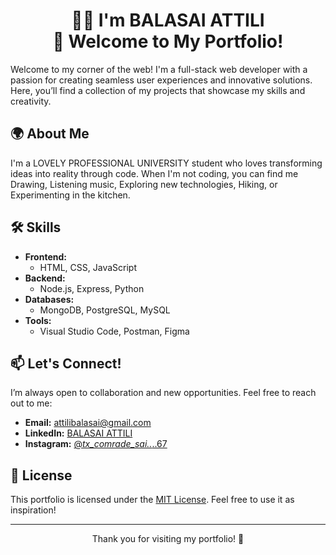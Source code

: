<div align="center">
  
# 👨‍🎓 I'm BALASAI ATTILI<br>🌟 Welcome to My Portfolio!

</div>

Welcome to my corner of the web! I'm a full-stack web developer with a passion for creating seamless user experiences and innovative solutions. Here, you’ll find a collection of my projects that showcase my skills and creativity.

## 🌍 About Me

I'm a LOVELY PROFESSIONAL UNIVERSITY student who loves transforming ideas into reality through code. When I'm not coding, you can find me Drawing, Listening music, Exploring new technologies, Hiking, or Experimenting in the kitchen.

## 🛠️ Skills

- **Frontend:** 
  - HTML, CSS, JavaScript
- **Backend:** 
  - Node.js, Express, Python
- **Databases:** 
  - MongoDB, PostgreSQL, MySQL
- **Tools:** 
  - Visual Studio Code, Postman, Figma

## 📫 Let's Connect!

I’m always open to collaboration and new opportunities. Feel free to reach out to me:

- **Email:** [attilibalasai@gmail.com](https://mail.google.com/mail/u/0/#search/pers/FMfcgzQVxbrSjZtkNtxnnnzqSdXdqfss?compose=GTvVlcSKkxGrwmjFBvcmNszSRQrwgGBpbMsPQsfxJxCtRTsklRTlmDKknRmcWfrfMncZLBfBJRHJG)
- **LinkedIn:** [BALASAI ATTILI](https://www.linkedin.com/in/balasai-attili-416152327/)
- **Instagram:** [@_tx_comrade_sai.._..67](https://www.instagram.com/_tx_comrade_sai._.67/)

## 📄 License

This portfolio is licensed under the [MIT License](LICENSE). Feel free to use it as inspiration!

---

<div align="center">
Thank you for visiting my portfolio! 🚀
</div>
